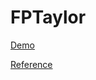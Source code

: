 FPTaylor
========

[Demo](https://www.aptlab.net/p/FPTaylor/FPTaylorVM)

[Reference](https://sites.google.com/site/fptaylordemo/reference)
